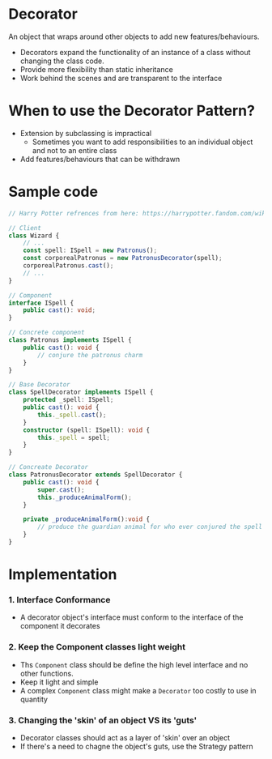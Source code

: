 # Decorator
An object that wraps around other objects to add new features/behaviours.
* Decorators expand the functionality of an instance of a class without changing the class code.
* Provide more flexibility than static inheritance
* Work behind the scenes and are transparent to the interface

# When to use the Decorator Pattern?
* Extension by subclassing is impractical
    * Sometimes you want to add responsibilities to an individual object and not to an entire class
* Add features/behaviours that can be withdrawn

# Sample code
```typescript
// Harry Potter refrences from here: https://harrypotter.fandom.com/wiki/Patronus_Charm

// Client
class Wizard {
    // ...
    const spell: ISpell = new Patronus();
    const corporealPatronus = new PatronusDecorator(spell);
    corporealPatronus.cast();
    // ...
}

// Component
interface ISpell {
    public cast(): void;
}

// Concrete component
class Patronus implements ISpell {
    public cast(): void {
        // conjure the patronus charm
    }
}

// Base Decorator
class SpellDecorator implements ISpell {
    protected _spell: ISpell;    
    public cast(): void {
        this._spell.cast();
    }
    constructor (spell: ISpell): void {
        this._spell = spell;
    }    
}

// Concreate Decorator
class PatronusDecorator extends SpellDecorator {
    public cast(): void {
        super.cast();
        this._produceAnimalForm();
    }

    private _produceAnimalForm():void {
        // produce the guardian animal for who ever conjured the spell
    }
}

```


# Implementation 
### 1. Interface Conformance
* A decorator object's interface must conform to the interface of the component it decorates

### 2. Keep the Component classes light weight
* Ths `Component` class should be define the high level interface and no other functions.
* Keep it light and simple
* A complex `Component` class might make a `Decorator` too costly to use in quantity

### 3. Changing the 'skin' of an object VS its 'guts'
* Decorator classes should act as a layer of 'skin' over an object
* If there's a need to chagne the object's guts, use the Strategy pattern
